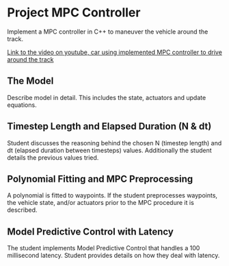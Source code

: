 # Project MPC Controller
Implement a MPC controller in C++ to maneuver the vehicle around the track.

[Link to the video on youtube, car using implemented MPC controller to drive around the track](https://www.youtube.com/watch?v=9sBgUKFiUao)

## The Model 
Describe model in detail. This includes the state, actuators and update equations.


## Timestep Length and Elapsed Duration (N & dt) 
Student discusses the reasoning behind the chosen N (timestep length) and dt (elapsed duration between timesteps) values. Additionally the student details the previous values tried.

## Polynomial Fitting and MPC Preprocessing
A polynomial is fitted to waypoints.
If the student preprocesses waypoints, the vehicle state, and/or actuators prior to the MPC procedure it is described.

## Model Predictive Control with Latency
The student implements Model Predictive Control that handles a 100 millisecond latency. Student provides details on how they deal with latency.
